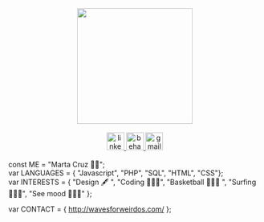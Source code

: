 <div id="header" align="center">
  <img src="http://wavesforweirdos.com/wp-content/uploads/2022/08/avatar.gif" width="230"/>
</div>

<br>

<div align="center">
  <a href="https://www.linkedin.com/in/wavesforweirdos/" target="_blank">
    <img src="https://img.shields.io/static/v1?message=LinkedIn&logo=linkedin&label=&color=7AB929&logoColor=white&labelColor=&style=for-the-badge" height="35" alt="linkedin logo"  />
  </a>
  <a href="https://www.behance.net/wavesforweirdos" target="_blank">
    <img src="https://img.shields.io/static/v1?message=Behance&logo=behance&label=&color=7AB929&logoColor=white&labelColor=&style=for-the-badge" height="35" alt="behance logo"  />
  </a>
  <a href="mailto:wavesfroweirdos@gmail.com" target="_blank">
    <img src="https://img.shields.io/static/v1?message=Gmail&logo=gmail&label=&color=7AB929&logoColor=white&labelColor=&style=for-the-badge" height="35" alt="gmail logo"  />
  </a>
</div>

<br>
const ME = "Marta Cruz 🙋‍♀️";<br>       
var LANGUAGES = {
  "Javascript",
  "PHP",
  "SQL",
  "HTML",
  "CSS"};<br>
var INTERESTS = {
             "Design 🖋️ ", 
             "Coding 👩🏼‍💻", 
             "Basketball ⛹🏼‍♀️ ", 
             "Surfing 🏄🏼‍♀️", 
             "See mood 🧜🏼‍♀️"
        };<br> 
        
var CONTACT = {
            http://wavesforweirdos.com/
        };<br>
